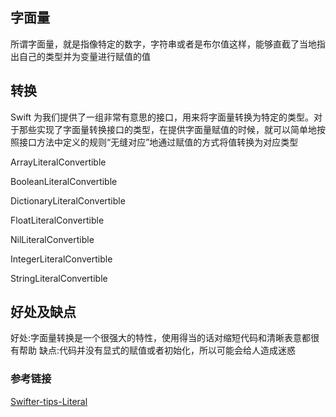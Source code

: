 ## 字面量

所谓字面量，就是指像特定的数字，字符串或者是布尔值这样，能够直截了当地指出自己的类型并为变量进行赋值的值

## 转换

Swift 为我们提供了一组非常有意思的接口，用来将字面量转换为特定的类型。对于那些实现了字面量转换接口的类型，在提供字面量赋值的时候，就可以简单地按照接口方法中定义的规则“无缝对应”地通过赋值的方式将值转换为对应类型

ArrayLiteralConvertible

BooleanLiteralConvertible

DictionaryLiteralConvertible

FloatLiteralConvertible

NilLiteralConvertible

IntegerLiteralConvertible

StringLiteralConvertible

## 好处及缺点
好处:字面量转换是一个很强大的特性，使用得当的话对缩短代码和清晰表意都很有帮助
缺点:代码并没有显式的赋值或者初始化，所以可能会给人造成迷惑


### 参考链接
[Swifter-tips-Literal](http://swifter.tips/literal/)